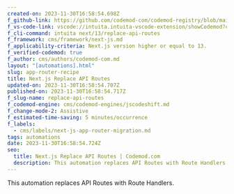 ```yaml
---
created-on: 2023-11-30T16:58:54.698Z
f_github-link: https://github.com/codemod-com/codemod-registry/blob/main/codemods/next/13/replace-api-routes
f_vs-code-link: vscode://intuita.intuita-vscode-extension/showCodemod?chd=NqIyIrHZwTXlxQEcQTe-fCeYsQ4
f_cli-command: intuita next/13/replace-api-routes
f_framework: cms/framework/next-js.md
f_applicability-criteria: Next.js version higher or equal to 13.
f_verified-codemod: true
f_author: cms/authors/codemod-com.md
layout: "[automations].html"
slug: app-router-recipe
title: Next.js Replace API Routes
updated-on: 2023-11-30T16:58:54.707Z
published-on: 2023-11-30T16:58:54.717Z
f_slug-name: replace-api-routes
f_codemod-engine: cms/codemod-engines/jscodeshift.md
f_change-mode-2: Assistive
f_estimated-time-saving: 5 minutes/occurrence
f_labels:
  - cms/labels/next-js-app-router-migration.md
tags: automations
date: 2023-11-30T16:58:54.724Z
seo:
  title: Next.js Replace API Routes | Codemod.com
  description: This automation replaces API Routes with Route Handlers.
---
```

This automation replaces API Routes with Route Handlers.